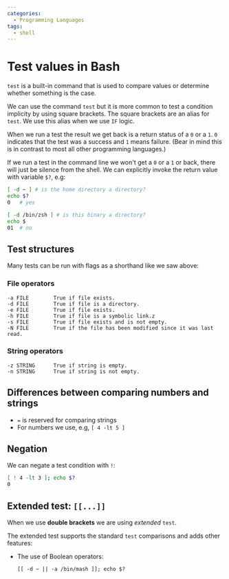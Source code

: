 ```yaml
---
categories:
  - Programming Languages
tags:
  - shell
---
```


# Test values in Bash

`test` is a built-in command that is used to compare values or determine whether something is the case.

We can use the command `test` but it is more common to test a condition implicity by using square brackets. The square brackets are an alias for `test`. We use this alias when we use `IF` logic.

When we run a test the result we get back is a return status of a `0` or a `1`. `0` indicates that the test was a success and `1` means failure. (Bear in mind this is in contrast to most all other programming languages.)

If we run a test in the command line we won't get a `0` or a `1` or back, there will just be silence from the shell. We can explicitly invoke the return value with variable `$?`, e.g:

```bash
[ -d ~ ] # is the home directory a directory?
echo $?
0   # yes

[ -d /bin/zsh ] # is this binary a directory?
echo $
01  # no
```

## Test structures

Many tests can be run with flags as a shorthand like we saw above:

### File operators

```
-a FILE        True if file exists.
-d FILE        True if file is a directory.
-e FILE        True if file exists.
-h FILE        True if file is a symbolic link.z
-s FILE        True if file exists and is not empty.
-N FILE        True if the file has been modified since it was last read.
```

### String operators

```
-z STRING      True if string is empty.
-n STRING      True if string is not empty.
```

## Differences between comparing numbers and strings

- `=` is reserved for comparing strings
- For numbers we use, e.g, `[ 4 -lt 5 ]`

## Negation

We can negate a test condition with `!`:

```bash
[ ! 4 -lt 3 ]; echo $?
0
```

## Extended test: `[[...]]`

When we use **double brackets** we are using _extended_ `test`.

The extended test supports the standard `test` comparisons and adds other features:

- The use of Boolean operators:
  ```
  [[ -d ~ || -a /bin/mash ]]; echo $?
  ```
